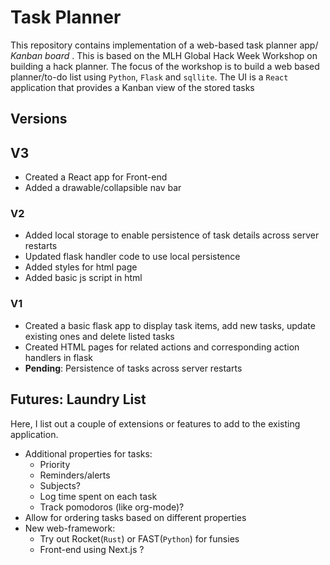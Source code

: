 # Task Planner
This repository contains implementation of a web-based task planner app/ *Kanban board* . This is based on the MLH Global Hack Week Workshop on building a hack planner. The focus of the workshop is to build a web based planner/to-do list using `Python`, `Flask` and `sqllite`. The UI is a `React` application that provides a Kanban view of the stored tasks  

## Versions
## V3
- Created a React app for Front-end
- Added a drawable/collapsible nav bar

### V2
- Added local storage to enable persistence of task details across server restarts
- Updated flask handler code to use local persistence
- Added styles for html page
- Added basic js script in html
### V1
- Created a basic flask app to display task items, add new tasks, update existing ones and delete listed tasks
- Created HTML pages for related actions and corresponding action handlers in flask
- **Pending**: Persistence of tasks across server restarts

## Futures: Laundry List
Here, I list out a couple of extensions or features to add to the existing application.
- Additional properties for tasks:
    - Priority
    - Reminders/alerts
    - Subjects?
    - Log time spent on each task
    - Track pomodoros (like org-mode)?
- Allow for ordering tasks based on different properties
- New web-framework:
    - Try out Rocket(`Rust`) or FAST(`Python`) for funsies
    - Front-end using Next.js ?

